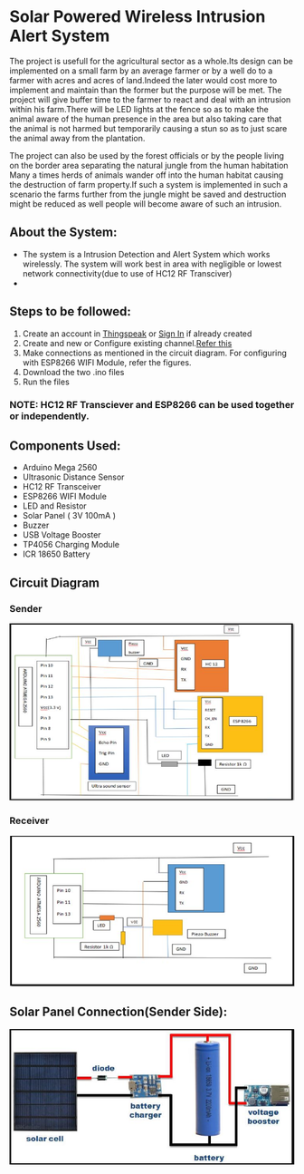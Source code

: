 # Solar Powered Wireless Intrusion Alert System
  The project is usefull for the agricultural sector as a whole.Its design can be implemented on a small farm by an average farmer or by a well do to a farmer with acres and acres of land.Indeed the later would cost more to implement and maintain than the former but the purpose will be met. The project will give buffer time to the farmer to react and deal with an intrusion within his farm.There will be LED lights at the fence so as to make the animal aware of the human presence in the area but also taking care that the animal is not harmed but temporarily causing a stun so as to just scare the animal away from the plantation.

  The project can also be used by the forest officials or by the people living on the border area separating the natural jungle from the human habitation Many a times herds of animals wander off into the human habitat causing the destruction of farm property.If such a system is implemented in such a scenario the farms further from the jungle might be saved and destruction might be reduced as well people will become aware of such an intrusion.

## About the System:
- The system is a Intrusion Detection and Alert System which works wirelessly. The system will work best in area with negligible or lowest network connectivity(due to use of HC12 RF Transciver)
- 

## Steps to be followed:
1. Create an account in [Thingspeak](https://thingspeak.com/login) or [Sign In](https://thingspeak.com/login) if already created
2. Create and new or Configure existing channel.[Refer this](https://in.mathworks.com/help/thingspeak/collect-data-in-a-new-channel.html#bu4b1yc) 
3. Make connections as mentioned in the circuit diagram. For configuring with ESP8266 WIFI Module, refer the figures.
4. Download the two .ino files
5. Run the files
### NOTE: HC12 RF Transciever and ESP8266 can be used together or independently.

## Components Used:
- Arduino Mega 2560
- Ultrasonic Distance Sensor
- HC12 RF Transceiver
- ESP8266 WIFI Module
- LED and Resistor
- Solar Panel ( 3V 100mA )
- Buzzer
- USB Voltage Booster
- TP4056 Charging Module
- ICR 18650 Battery
## Circuit Diagram
### Sender
![Sender](/sender.JPG?raw=true)
### Receiver
![Receiver](/receiver.JPG?raw=true)
## Solar Panel Connection(Sender Side):
![Solar](/solar.JPG?raw=true)
